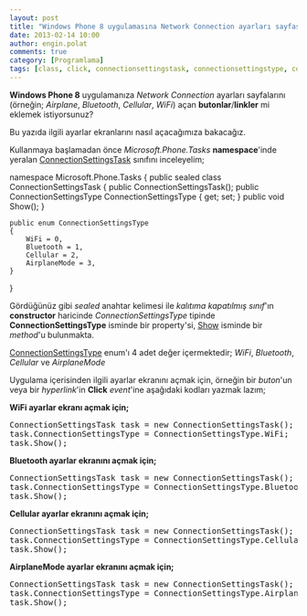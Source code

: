 ```yaml
---
layout: post
title: "Windows Phone 8 uygulamasına Network Connection ayarları sayfası eklemek"
date: 2013-02-14 10:00
author: engin.polat
comments: true
category: [Programlama]
tags: [class, click, connectionsettingstask, connectionsettingstype, constructor, enum, event, method, namespace, property, show, windows phone, wp8]
---
```

**Windows Phone 8** uygulamanıza *Network Connection* ayarları sayfalarını (örneğin; *Airplane*, *Bluetooth*, *Cellular*, *WiFi*) açan **butonlar**/**linkler** mi eklemek istiyorsunuz?

Bu yazıda ilgili ayarlar ekranlarını nasıl açacağımıza bakacağız.

Kullanmaya başlamadan önce *Microsoft.Phone.Tasks* **namespace**'inde yeralan <a href="http://msdn.microsoft.com/library/windowsphone/develop/microsoft.phone.tasks.connectionsettingstask" title="ConnectionSettingsTask Class" target="_blank" rel="noopener">ConnectionSettingsTask</a> sınıfını inceleyelim;



namespace Microsoft.Phone.Tasks
{
    public sealed class ConnectionSettingsTask
    {
        public ConnectionSettingsTask();
        public ConnectionSettingsType ConnectionSettingsType { get; set; }
        public void Show();
    }

    public enum ConnectionSettingsType
    {
        WiFi = 0,
        Bluetooth = 1,
        Cellular = 2,
        AirplaneMode = 3,
    }
}</pre>

Gördüğünüz gibi *sealed* anahtar kelimesi ile *kalıtıma kapatılmış sınıf*'ın **constructor** haricinde *ConnectionSettingsType* tipinde **ConnectionSettingsType** isminde bir property'si, <a href="http://msdn.microsoft.com/library/windowsphone/develop/microsoft.phone.tasks.connectionsettingstask.show" title="ConnectionSettingsTask.Show Method" target="_blank" rel="noopener">Show</a> isminde bir *method*'u bulunmakta.

<a href="http://msdn.microsoft.com/library/windowsphone/develop/microsoft.phone.tasks.connectionsettingstask.connectionsettingstype" title="ConnectionSettingsTask.ConnectionSettingsType Property" target="_blank" rel="noopener">ConnectionSettingsType</a> enum'ı 4 adet değer içermektedir; *WiFi*, *Bluetooth*, *Cellular* ve *AirplaneMode*

Uygulama içerisinden ilgili ayarlar ekranını açmak için, örneğin bir *buton*'un veya bir *hyperlink*'in **Click** *event*'ine aşağıdaki kodları yazmak lazım;

**WiFi ayarlar ekranı açmak için;**

<pre class="brush:csharp">ConnectionSettingsTask task = new ConnectionSettingsTask();
task.ConnectionSettingsType = ConnectionSettingsType.WiFi;
task.Show();</pre>

**Bluetooth ayarlar ekranını açmak için;**

<pre class="brush:csharp">ConnectionSettingsTask task = new ConnectionSettingsTask();
task.ConnectionSettingsType = ConnectionSettingsType.Bluetooth;
task.Show();</pre>

**Cellular ayarlar ekranını açmak için;**

<pre class="brush:csharp">ConnectionSettingsTask task = new ConnectionSettingsTask();
task.ConnectionSettingsType = ConnectionSettingsType.Cellular;
task.Show();</pre>

**AirplaneMode ayarlar ekranını açmak için;**

<pre class="brush:csharp">ConnectionSettingsTask task = new ConnectionSettingsTask();
task.ConnectionSettingsType = ConnectionSettingsType.AirplaneMode;
task.Show();


